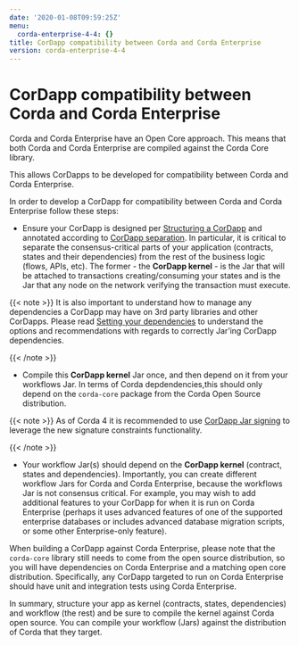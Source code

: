 ```yaml
---
date: '2020-01-08T09:59:25Z'
menu:
  corda-enterprise-4-4: {}
title: CorDapp compatibility between Corda and Corda Enterprise
version: corda-enterprise-4-4
---
```



# CorDapp compatibility between Corda and Corda Enterprise

Corda and Corda Enterprise have an Open Core approach. This means that both Corda and Corda Enterprise are compiled
            against the Corda Core library.

This allows CorDapps to be developed for compatibility between Corda and Corda Enterprise.

In order to develop a CorDapp for compatibility between Corda and Corda Enterprise follow these steps:


* Ensure your CorDapp is designed per [Structuring a CorDapp](writing-a-cordapp.md) and annotated according to [CorDapp separation](cordapp-build-systems.md#cordapp-separation-ref).
                    In particular, it is critical to separate the consensus-critical parts of your application (contracts, states and their dependencies) from
                    the rest of the business logic (flows, APIs, etc).
                    The former - the **CorDapp kernel** - is the Jar that will be attached to transactions creating/consuming your states and is the Jar
                    that any node on the network verifying the transaction must execute.



{{< note >}}
It is also important to understand how to manage any dependencies a CorDapp may have on 3rd party libraries and other CorDapps.
                Please read [Setting your dependencies](cordapp-build-systems.md#cordapp-dependencies-ref) to understand the options and recommendations with regards to correctly Jar’ing CorDapp dependencies.

{{< /note >}}

* Compile this **CorDapp kernel** Jar once, and then depend on it from your workflows Jar. In terms of Corda depdendencies,this should only
                    depend on the `corda-core` package from the Corda Open Source distribution.



{{< note >}}
As of Corda 4 it is recommended to use [CorDapp Jar signing](cordapp-build-systems.md#cordapp-build-system-signing-cordapp-jar-ref) to leverage the new signature constraints functionality.

{{< /note >}}

* Your workflow Jar(s) should depend on the **CorDapp kernel** (contract, states and dependencies). Importantly, you can create different workflow
                    Jars for Corda and Corda Enterprise, because the workflows Jar is not consensus critical. For example, you may wish to add additional features
                    to your CorDapp for when it is run on Corda Enterprise (perhaps it uses advanced features of one of the supported enterprise databases or includes
                    advanced database migration scripts, or some other Enterprise-only feature).

When building a CorDapp against Corda Enterprise, please note that the `corda-core` library still needs to come from the open source
                    distribution, so you will have dependencies on Corda Enterprise and a matching open core distribution. Specifically, any CorDapp targeted
                    to run on Corda Enterprise should have unit and integration tests using Corda Enterprise.


In summary, structure your app as kernel (contracts, states, dependencies) and workflow (the rest) and be sure to compile the kernel
            against Corda open source. You can compile your workflow (Jars) against the distribution of Corda that they target.


